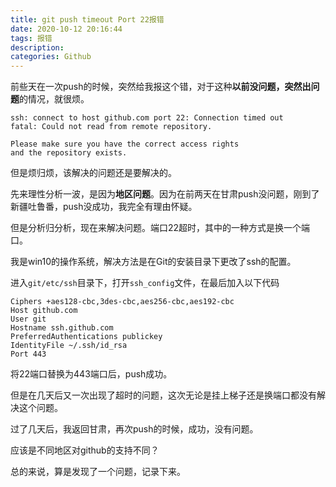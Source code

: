 ```yaml
---
title: git push timeout Port 22报错
date: 2020-10-12 20:16:44
tags: 报错
description:
categories: Github
---
```


前些天在一次push的时候，突然给我报这个错，对于这种**以前没问题，突然出问题**的情况，就很烦。

```
ssh: connect to host github.com port 22: Connection timed out
fatal: Could not read from remote repository.

Please make sure you have the correct access rights
and the repository exists.
```

但是烦归烦，该解决的问题还是要解决的。

先来理性分析一波，是因为**地区问题**。因为在前两天在甘肃push没问题，刚到了新疆吐鲁番，push没成功，我完全有理由怀疑。

但是分析归分析，现在来解决问题。端口22超时，其中的一种方式是换一个端口。

我是win10的操作系统，解决方法是在Git的安装目录下更改了ssh的配置。

进入`git/etc/ssh`目录下，打开`ssh_config`文件，在最后加入以下代码

```
Ciphers +aes128-cbc,3des-cbc,aes256-cbc,aes192-cbc
Host github.com
User git
Hostname ssh.github.com
PreferredAuthentications publickey
IdentityFile ~/.ssh/id_rsa
Port 443
```

将22端口替换为443端口后，push成功。

但是在几天后又一次出现了超时的问题，这次无论是挂上梯子还是换端口都没有解决这个问题。

过了几天后，我返回甘肃，再次push的时候，成功，没有问题。

应该是不同地区对github的支持不同？

总的来说，算是发现了一个问题，记录下来。